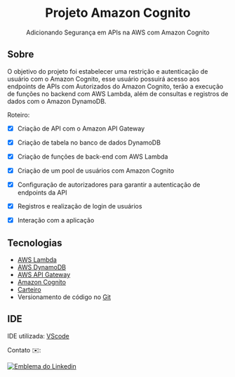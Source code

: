 <h1 align="center">
    <a>Projeto Amazon Cognito</a>
</h1>
<p align="center">Adicionando Segurança em APIs na AWS com Amazon Cognito</p>


## Sobre

O objetivo do projeto foi estabelecer uma restrição e autenticação de usuário com o Amazon Cognito, esse usuário possuirá acesso aos endpoints de APIs com
Autorizados do Amazon Cognito, terão a execução de funções no backend com AWS Lambda, além de consultas e registros de dados com o Amazon DynamoDB.

Roteiro:

-  [x] Criação de API com o Amazon API Gateway
-  [x] Criação de tabela no banco de dados DynamoDB
-  [x] Criação de funções de back-end com AWS Lambda
-  [x] Criação de um pool de usuários com Amazon Cognito
-  [x] Configuração de autorizadores para garantir a autenticação de endpoints da API
-  [x] Registros e realização de login de usuários
-  [x] Interação com a aplicação


## Tecnologias

-  [AWS Lambda](https://aws.amazon.com/pt/lambda/ )
-  [AWS DynamoDB](https://aws.amazon.com/pt/dynamodb/ )
-  [AWS API Gateway](https://aws.amazon.com/pt/api-gateway/ )
-  [Amazon Cognito](https://aws.amazon.com/pt/cognito/ )
-  [Carteiro](https://www.postman.com/ )
- Versionamento de código no [Git]( https://git-scm.com/ )


## IDE

IDE utilizada: [VScode](https://code.visualstudio.com/)



Contato ✉️:

[![Emblema do Linkedin](https://img.shields.io/badge/-Marlova-blue??style=plastic&logo=Linkedin&logoColor=white&link=https://www.linkedin.com/in/marlova-de-vargas-minato/)](https://www.linkedin.com/in/marlova-de-vargas-minato/)
